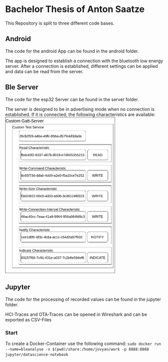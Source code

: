 # Bachelor Thesis of Anton Saatze
This Repository is split to three different code bases.

## Android
The code for the android App can be found in the android folder.

The app is designed to establish a connection with the bluetooth low energy server. After a connection is established, different settings can be applied and data can be read from the server.

## Ble Server
The code for the esp32 Server can be found in the server folder. 

The server is designed to be in advertising mode when no connection is established. If it is connected, the following characteristics are available:  
<img src="images/customServer.png" alt="Server Service / Characteristics" width="350"/>

## Jupyter
The code for the processing of recorded values can be found in the jupyter folder.

HCI-Traces and OTA-Traces can be opened in Wireshark and can be exported as CSV-Files

### Start
To create a Docker-Container use the following command:
```sudo docker run --name=bleanalyse -v $(pwd)/share:/home/jovyan/work -p 8888:8888 jupyter/datascience-notebook```
